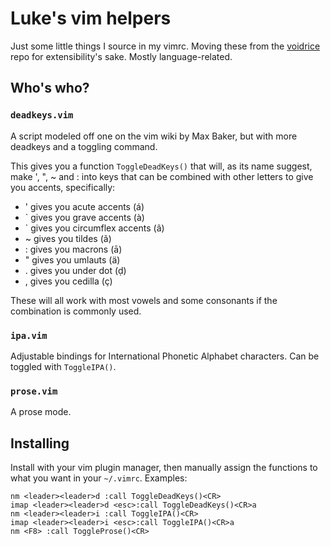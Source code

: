 # Luke's vim helpers

Just some little things I source in my vimrc. Moving these from the [voidrice](https://github.com/lukesmithxyz/voidrice) repo for extensibility's sake. Mostly language-related.

## Who's who?

### `deadkeys.vim`

A script modeled off one on the vim wiki by Max Baker, but with more deadkeys and a toggling command.

This gives you a function `ToggleDeadKeys()` that will, as its name suggest, make ', ", ~ and : into keys that can be combined with other letters to give you accents, specifically:

* ' gives you acute accents (á)
* ` gives you grave accents (à)
* ` gives you circumflex accents (â)
* ~ gives you tildes (ã)
* : gives you macrons (ā)
* " gives you umlauts (ä)
* . gives you under dot (ḍ)
* , gives you cedilla (ç)

These will all work with most vowels and some consonants if the combination is commonly used.

### `ipa.vim`

Adjustable bindings for International Phonetic Alphabet characters. Can be toggled with `ToggleIPA()`.

### `prose.vim`

A prose mode.

## Installing

Install with your vim plugin manager, then manually assign the functions to what you want in your `~/.vimrc`. Examples:

```
nm <leader><leader>d :call ToggleDeadKeys()<CR>
imap <leader><leader>d <esc>:call ToggleDeadKeys()<CR>a
nm <leader><leader>i :call ToggleIPA()<CR>
imap <leader><leader>i <esc>:call ToggleIPA()<CR>a
nm <F8> :call ToggleProse()<CR>
```
